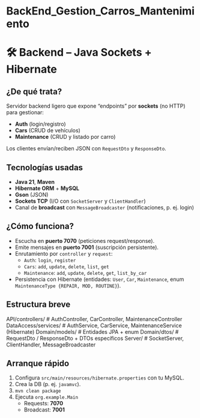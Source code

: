 # BackEnd_Gestion_Carros_Mantenimiento
# 🛠️ Backend – Java Sockets + Hibernate

## ¿De qué trata?
Servidor backend ligero que expone “endpoints” por **sockets** (no HTTP) para gestionar:
- **Auth** (login/registro)
- **Cars** (CRUD de vehículos)
- **Maintenance** (CRUD y listado por carro)

Los clientes envían/reciben JSON con `RequestDto` y `ResponseDto`.

## Tecnologías usadas
- **Java 21**, **Maven**
- **Hibernate ORM** + **MySQL**
- **Gson** (JSON)
- **Sockets TCP** (I/O con `SocketServer` y `ClientHandler`)
- Canal de **broadcast** con `MessageBroadcaster` (notificaciones, p. ej. login)

## ¿Cómo funciona?
- Escucha en **puerto 7070** (peticiones request/response).
- Emite mensajes en **puerto 7001** (suscripción persistente).
- Enrutamiento por `controller` y `request`:
  - `Auth`: `login`, `register`
  - `Cars`: `add`, `update`, `delete`, `list`, `get`
  - `Maintenance`: `add`, `update`, `delete`, `get`, `list_by_car`
- Persistencia con Hibernate (entidades: `User`, `Car`, `Maintenance`, enum `MaintenanceType {REPAIR, MOD, ROUTINE}`).

## Estructura breve
API/controllers/        # AuthController, CarController, MaintenanceController
DataAccess/services/    # AuthService, CarService, MaintenanceService (Hibernate)
Domain/models/          # Entidades JPA + enum
Domain/dtos/            # RequestDto / ResponseDto + DTOs específicos
Server/                 # SocketServer, ClientHandler, MessageBroadcaster

## Arranque rápido
1. Configura `src/main/resources/hibernate.properties` con tu MySQL.
2. Crea la DB (p. ej. `javamvc`).
3. `mvn clean package`
4. Ejecuta `org.example.Main`  
   - Requests: **7070**  
   - Broadcast: **7001**
